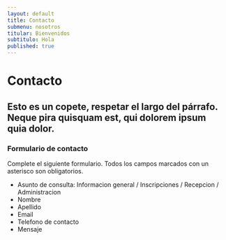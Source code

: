 ```yaml
---
layout: default
title: Contacto
submenu: nosotros
titular: Bienvenidos
subtitulo: Hola
published: true
---
```


# Contacto

## Esto es un copete, respetar el largo del párrafo. Neque pira quisquam est, qui dolorem ipsum quia dolor.


### Formulario de contacto

Complete el siguiente formulario. Todos los campos marcados con un asterisco son obligatorios.

- Asunto de consulta: Informacion general / Inscripciones / 
Recepcion / Administracion
- Nombre
- Apellido
- Email
- Telefono de contacto
- Mensaje